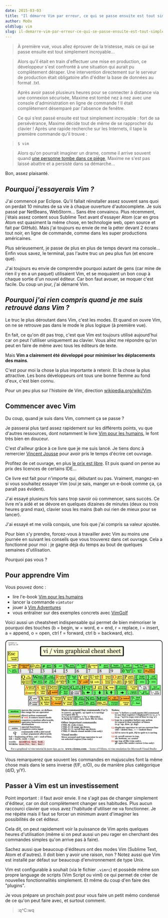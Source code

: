```yaml
---
date: 2015-03-03
title: "Il démarre Vim par erreur, ce qui se passe ensuite est tout simplement bluffant"
author: MoOx
oldSlug: vim
slug: il-demarre-vim-par-erreur-ce-qui-se-passe-ensuite-est-tout-simplement-bluffant
---
```


> À première vue, vous allez éprouver de la tristesse, mais ce qui se passe
> ensuite est tout simplement incroyable...

> Alors qu’il était en train d'effectuer une mise en production, ce développeur
> s'est confronté à une situation qui aurait pu complètement déraper. Une
> intervention directement sur le serveur de production était obligatoire afin
> d'éditer la base de données au format .txt.

> Après avoir passé plusieurs heures pour se connecter à distance via une
> connexion sécurisée, Maxime est tombé nez à nez avec une console
> d'administration en ligne de commande ! Il était complètement désemparé par
> l'absence de fenêtre.

> Ce qui s’est passé ensuite est tout simplement incroyable : fort de sa
> persévérance, Maxime décide tout de même de se rapprocher du clavier ! Après
> une rapide recherche sur les Internets, il tape la première commande qu'il
> trouve :

> ```console
> $ vim
> ```

> Alors qu'on pourrait imaginer un drame, comme il arrive souvent quand
> [une personne tombe dans ce piège](https://duckduckgo.com/?q=I+am+stuck+in+VIM),
> Maxime ne s'est pas laissé abattre et a persisté dans sa démarche...

Bon, assez plaisanté.

## _Pourquoi j'essayerais Vim ?_

J'ai commencé par Eclipse. Qu'il fallait réinstaller assez souvent sans quoi on
perdait 10 minutes de sa vie à chaque ouverture d'autocomplete. Je suis passé
par NetBeans, WebStorm... Sans être convaincu. Plus récemment, j'étais assez
content sous Sublime Text avant d'essayer Atom (car en gros Atom est quasiment
la même chose, en technologie web, open source et fait par GitHub). Mais j'ai
toujours eu envie de me la péter devant 2 écrans tout noir, en ligne de
commande, comme dans les super productions américaines.

Plus sérieusement, je passe de plus en plus de temps devant ma console... Enfin
vous savez, le terminal, pas l'autre truc un peu plus fun (et encore que).

J'ai toujours eu envie de comprendre pourquoi autant de gens (car mine de rien
il y en a un paquet) utilisaient Vim, et se moquaient un bon coup à chaque
sortie d'un nouvel éditeur. Car bon faut avouer, se moquer c'est facile. Du coup
un jour, j'ai démarré Vim.

## _Pourquoi j'ai rien compris quand je me suis retrouvé dans Vim ?_

Le truc le plus déroutant dans Vim, c'est les modes. Et quand on ouvre Vim, on
ne se retrouve pas dans le mode le plus logique (à première vue).

En fait, ce qu'on dit pas trop, c'est que Vim est toujours utilisé aujourd'hui
car on peut l'utiliser uniquement au clavier. Vous allez me répondre qu'on peut
en faire de même avec tous les éditeurs de texte.

Mais **Vim a clairement été développé pour minimiser les déplacements des
mains**.

C'est pour moi la chose la plus importante à retenir. Et la chose la plus
attractive. Les bons développeurs ont tous une bonne flemme au fond d'eux, c'est
bien connu.

Pour un peu plus sur l'histoire de Vim, direction
[wikipedia.org/wiki/Vim](https://fr.wikipedia.org/wiki/Vim).

## Commencer avec Vim

Du coup, quand je suis dans Vim, comment ça se passe ?

Je passerai plus tard assez rapidement sur les différents points, vu que
d'autres ressources, dont notamment le livre
[Vim pour les humains](https://vimebook.com/), le font très bien en douceur.

C'est d'ailleur grâce à ce livre que je me suis lancé. Je tiens donc à remercier
[Vincent Jousse](https://vincent.jousse.org/) pour avoir pris le temps d'écrire
cet ouvrage.

Profitez de cet ouvrage, en plus
[le prix est libre](http://ploum.net/le-prix-libre-une-impossible-utopie/). Et
puis quand on pense au prix des licences de certains IDE...

Ce livre est fait pour n'importe qui, débutant ou pas. Vraiment, mangez-en si
vous souhaitez essayer Vim (oui je sais, manger un e-book comme ça, ça paraît
pas évident).

J'ai essayé plusieurs fois sans trop savoir où commencer, sans succès. Ce livre
m'a aidé et se dévore en quelques dizaines de minutes (deux ou trois heures
grand max), clavier sous les mains (bah oui rien de mieux pour se lancer).

J'ai essayé et me voilà conquis, une fois que j'ai compris sa valeur ajoutée.

Pour bien s'y prendre, forcez-vous à travailler avec Vim au moins une journée en
suivant les conseils que vous trouverez dans cet ouvrage. Cela a fonctionné pour
moi : je gagne déjà du temps au bout de quelques semaines d'utilisation.

Pourquoi pas vous ?

## Pour apprendre Vim

Vous pouvez donc :

- lire l'e-book [Vim pour les humains](http://vimebook.com)
- lancer la commande `vimtutor`
- jouer à [Vim Adventures](http://vim-adventures.com/)
- vous entraîner sur des exemples concrets avec [VimGolf](http://vimgolf.com/)

Voici aussi un cheatsheet indispensable qui permet de bien mémoriser le pourquoi
des touches (b = begin, w = word, e = end, r = replace, i = insert, a = append,
o = open, ctrl f = forward, ctrl b = backward, etc).

![cheatsheet VIM](/public/images/articles/2015-03-03-il-demarre-vim-par-erreur-ce-qui-se-passe-ensuite-est-tout-simplement-bluffant/vim-cheatsheet.gif)

Vous remarquerez que souvent les commandes en majuscules font la même chose mais
dans le sens inverse (f/F, o/O), ou de manière plus catégorique (d/D, y/Y).

## Passer à Vim est un investissement

Point important : il faut avoir envie. Il ne s'agit pas de changer simplement
d'éditeur, car on doit complètement changer ses habitudes. Plus aucun raccourci
clavier que vous avez l'habitude d'utiliser ne va fonctionner. Je me répète mais
il faut se forcer un minimum avant d'imaginer les possibilités de cet éditeur.

Cela dit, on peut rapidement voir la puissance de Vim après quelques heures
d'utilisation (même si on peut aussi un peu rager en cherchant des commandes
simples qu'on arrive pas à faire).

Sachez aussi que beaucoup d'éditeurs ont des modes Vim (Sublime Text, Atom et
d'autres). Il doit bien y avoir une raison, non ? Notez aussi que Vim est
installé par défaut sur beaucoup d'environnement de type Unix.

Vim est configurable à souhait (via le fichier `.vimrc`) et possède même son
propre language de scripts (Vim Script ou viml) ce qui permet de créer de
nouvelles fonctionnalités simplement. Et même du coup d'en faire des "plugins".

Je vous prépare un prochain post pour vous faire un petit mémo condensé de ce
qu'on peut faire avec, et surtout comment.

> :q^C:wq
